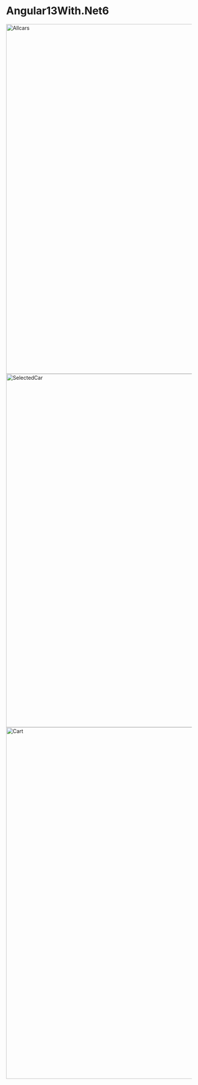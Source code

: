 
# Angular13With.Net6
<img width="949" alt="Allcars" src="https://user-images.githubusercontent.com/26061773/154362417-2248fd81-716a-4540-92e9-07313a026990.PNG">
<img width="959" alt="SelectedCar" src="https://user-images.githubusercontent.com/26061773/154363144-bb763f07-f235-4b25-a039-b7871c7f64cd.PNG">
<img width="954" alt="Cart" src="https://user-images.githubusercontent.com/26061773/154362425-428a26b0-9d4f-4baf-b2f5-a5dfff8836ee.PNG">

